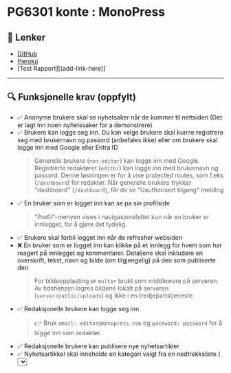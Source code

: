

# PG6301 konte : MonoPress

## 📌 Lenker

- [GitHub](https://github.com/kristiania-pg6301-2024/pg6301-2025-konte-ElinEunjung)
- [Heroku](https://mono-press-5a039da642a5.herokuapp.com/)
- [Test Rapport][(add-link-here)]

---

## 🔍 Funksjonelle krav (oppfylt)

- ✅ Anonyme brukere skal se nyhetsaker når de kommer til nettsiden (Det er lagt inn noen nyhetssaker for a demonstrere)
- ✅ Brukere kan logge seg inn. Du kan velge brukere skal kunne registrere seg med brukernavn og passord (anbefales ikke) eller om brukere skal logge inn med Google eller Entra ID
  > Generelle brukere (`non-editor`) kan logge inn med Google. Registrerte redaktører (`editor`) kan logge inn med brukernavn og passord. Denne løsningen er for å vise protected routes, som f.eks (`/dashboard`) for redaktør. Når generelle brukere trykker "dashboard" (`/dashboard`), får de se "Uauthorisert tilgang" melding
- ✅ En bruker som er logget inn kan se pa sin profilside
  > "Profil"-menyen vises i navigasjonsfeltet kun når en bruker er innlogget, for å gjøre det tydelig.  
- ✅ Brukere skal forbli logget inn når de refresher websiden
- ❌ En bruker som er logget inn kan klikke på et innlegg for hvem som har reagert på innlegget og kommentarer. Detaljene skal inkludere en overskrift, tekst, navn og bilde (om tilgjengelig) på den som publiserte den
  > For bildeopplasting er `multer` brukt som middleware på serveren. Av tidshensyn lagres bildene lokalt på serveren (`server/public/uploads`) og ikke i en tredjepartstjeneste.
- ✅ Redaksjonelle brukere kan logge seg inn
  > 👉 Bruk `email: editor@monopress.com` og `password: password` for å logge inn som redaktør.
- ✅ Redaksjonelle brukere kan publisere nye nyhetsartikler
- ✅ Nyhetsartikkel skal inneholde en kategori valgt fra en nedtrekksliste ( <select> ), tittel ( <input> ) og tekst ( <textarea> )
- ✅ Dersom noen allerede har publisert en nyhetsartikkel med samme tittel skal serveren sende HTTP status kode 400 og en feilmelding
      > Brukeren får melding som "Nyhets artikkelen av samme navn eksisterer allerede"
- ✅ Brukeren skal forhindres fra å sende inn en nyhetsartikkel som mangler kategori, tittel eller tekst
     > Brukeren får meldingen som "Kategori, tittel eller tekst er påkrevd"
- ✅ En redaksjonell bruker skal kunne redigere en artikkel de selv har publisert
- ✅ En redaksjonell bruker skal kunne slette en bruker de selv har publisert
- ✅ Alle feil fra serves skal presenteres til bruker på en pen mate, med mulighet for brukeren til a prøve igjen
     > Eksempler på feilmelidnger er "Failed to retrieve news", "Failed to update news", "Failed to add news", "Article not found" og"Failed to delete news"

---

## 🛠️ Tekniske krav (Oppfylt)

- ✅ Oppsett av `package.json`, `vite`, `express`, `prettier`.

- ✅ React Router.

- ✅ Express app.

- ✅ Kommunikasjon mellom frontend (React) og backend (Express).
     > `Axios` er brukt for å håndtere respons med jwt-token fra serveren. `Axios` fanger opp responsen fra serveren før den ble behandles av klienten hvis access token er ugyldig og retunerer error.

- ✅ Deployment til `Heroku`.

- ✅ Bruk av `MongoDB`.
     > `Mongoose` er brukt for å håndtere data fra MongoDB

- ✅ OpenID Connect (Google)

- ❌ Tester med dokumentert testdekning
     > (under arbeid)

---

## 💡 Mulige forbedringer
- Implementer bildelagring i en skytjeneste (f.eks. `Cloudinary` ) i stedet for lokalt på serveren for bedre skalerbarhet.
- Integrerer en tredje part tekst editor som `Tiptap` i stedet for ren html på "opprett ny artikkel"-siden.


---

## 📚 Kilder
 - Gratis ikon: [(https://loading.io/)]
 - Inspirasjoner for prosjekt farge: [(https://colorkit.co/palette/d1d1d3-e1dbd6-e2e2e4-f9f6f2-fefefe/)]
